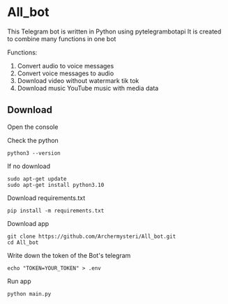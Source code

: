 # All_bot
This Telegram bot is written in Python using pytelegrambotapi It is created to combine many functions in one bot

Functions:
1. Convert audio to voice messages
2. Convert voice messages to audio
3. Download video without watermark tik tok
4. Download music YouTube music with media data

## Download
Open the console 

Check the python 
```commandline
python3 --version
```
If no download
```commandline
sudo apt-get update
sudo apt-get install python3.10
```

Download requirements.txt
```commandline
pip install -m requirements.txt
```
Download app
```commandline
git clone https://github.com/Archermysteri/All_bot.git
cd All_bot
```
Write down the token of the Bot's telegram
```commandline
echo "TOKEN=YOUR_TOKEN" > .env
```
Run app
```commandline
python main.py
```




